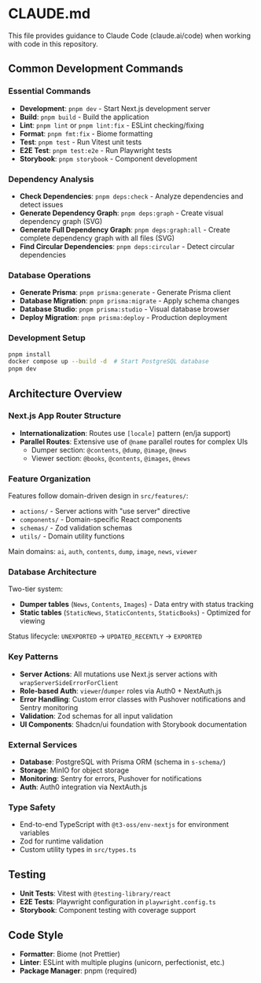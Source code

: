 # CLAUDE.md

This file provides guidance to Claude Code (claude.ai/code) when working with code in this repository.

## Common Development Commands

### Essential Commands
- **Development**: `pnpm dev` - Start Next.js development server
- **Build**: `pnpm build` - Build the application
- **Lint**: `pnpm lint` or `pnpm lint:fix` - ESLint checking/fixing
- **Format**: `pnpm fmt:fix` - Biome formatting
- **Test**: `pnpm test` - Run Vitest unit tests
- **E2E Test**: `pnpm test:e2e` - Run Playwright tests
- **Storybook**: `pnpm storybook` - Component development

### Dependency Analysis
- **Check Dependencies**: `pnpm deps:check` - Analyze dependencies and detect issues
- **Generate Dependency Graph**: `pnpm deps:graph` - Create visual dependency graph (SVG)
- **Generate Full Dependency Graph**: `pnpm deps:graph:all` - Create complete dependency graph with all files (SVG)
- **Find Circular Dependencies**: `pnpm deps:circular` - Detect circular dependencies

### Database Operations
- **Generate Prisma**: `pnpm prisma:generate` - Generate Prisma client
- **Database Migration**: `pnpm prisma:migrate` - Apply schema changes
- **Database Studio**: `pnpm prisma:studio` - Visual database browser
- **Deploy Migration**: `pnpm prisma:deploy` - Production deployment

### Development Setup
```bash
pnpm install
docker compose up --build -d  # Start PostgreSQL database
pnpm dev
```

## Architecture Overview

### Next.js App Router Structure
- **Internationalization**: Routes use `[locale]` pattern (en/ja support)
- **Parallel Routes**: Extensive use of `@name` parallel routes for complex UIs
  - Dumper section: `@contents`, `@dump`, `@image`, `@news`
  - Viewer section: `@books`, `@contents`, `@images`, `@news`

### Feature Organization
Features follow domain-driven design in `src/features/`:
- `actions/` - Server actions with "use server" directive
- `components/` - Domain-specific React components  
- `schemas/` - Zod validation schemas
- `utils/` - Domain utility functions

Main domains: `ai`, `auth`, `contents`, `dump`, `image`, `news`, `viewer`

### Database Architecture
Two-tier system:
- **Dumper tables** (`News`, `Contents`, `Images`) - Data entry with status tracking
- **Static tables** (`StaticNews`, `StaticContents`, `StaticBooks`) - Optimized for viewing

Status lifecycle: `UNEXPORTED` → `UPDATED_RECENTLY` → `EXPORTED`

### Key Patterns
- **Server Actions**: All mutations use Next.js server actions with `wrapServerSideErrorForClient`
- **Role-based Auth**: `viewer`/`dumper` roles via Auth0 + NextAuth.js
- **Error Handling**: Custom error classes with Pushover notifications and Sentry monitoring
- **Validation**: Zod schemas for all input validation
- **UI Components**: Shadcn/ui foundation with Storybook documentation

### External Services
- **Database**: PostgreSQL with Prisma ORM (schema in `s-schema/`)
- **Storage**: MinIO for object storage
- **Monitoring**: Sentry for errors, Pushover for notifications
- **Auth**: Auth0 integration via NextAuth.js

### Type Safety
- End-to-end TypeScript with `@t3-oss/env-nextjs` for environment variables
- Zod for runtime validation
- Custom utility types in `src/types.ts`

## Testing
- **Unit Tests**: Vitest with `@testing-library/react`
- **E2E Tests**: Playwright configuration in `playwright.config.ts`
- **Storybook**: Component testing with coverage support

## Code Style
- **Formatter**: Biome (not Prettier)
- **Linter**: ESLint with multiple plugins (unicorn, perfectionist, etc.)
- **Package Manager**: pnpm (required)